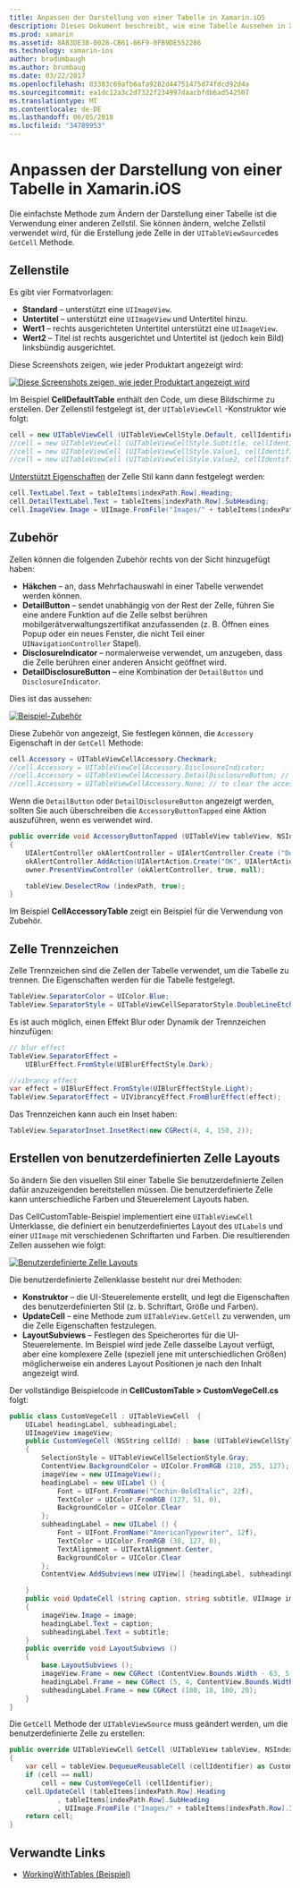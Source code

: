 ```yaml
---
title: Anpassen der Darstellung von einer Tabelle in Xamarin.iOS
description: Dieses Dokument beschreibt, wie eine Tabelle Aussehen in Xamarin.iOS anpassen. Es wird erläutert, Zellenstile, Zubehör Zelle Trennzeichen und benutzerdefinierte Zelle Layouts.
ms.prod: xamarin
ms.assetid: 8A83DE38-0028-CB61-66F9-0FB9DE552286
ms.technology: xamarin-ios
author: bradumbaugh
ms.author: brumbaug
ms.date: 03/22/2017
ms.openlocfilehash: 03383c69afb6afa9282d44751475d74fdcd92d4a
ms.sourcegitcommit: ea1dc12a3c2d7322f234997daacbfdb6ad542507
ms.translationtype: MT
ms.contentlocale: de-DE
ms.lasthandoff: 06/05/2018
ms.locfileid: "34789953"
---
```

# <a name="customizing-a-tables-appearance-in-xamarinios"></a>Anpassen der Darstellung von einer Tabelle in Xamarin.iOS

Die einfachste Methode zum Ändern der Darstellung einer Tabelle ist die Verwendung einer anderen Zellstil. Sie können ändern, welche Zellstil verwendet wird, für die Erstellung jede Zelle in der `UITableViewSource`des `GetCell` Methode.

## <a name="cell-styles"></a>Zellenstile

Es gibt vier Formatvorlagen:

-  **Standard** – unterstützt eine `UIImageView`.
-  **Untertitel** – unterstützt eine `UIImageView` und Untertitel hinzu.
-  **Wert1** – rechts ausgerichteten Untertitel unterstützt eine `UIImageView`.
-  **Wert2** – Titel ist rechts ausgerichtet und Untertitel ist (jedoch kein Bild) linksbündig ausgerichtet.


Diese Screenshots zeigen, wie jeder Produktart angezeigt wird:

 [![](customizing-table-appearance-images/image7.png "Diese Screenshots zeigen, wie jeder Produktart angezeigt wird")](customizing-table-appearance-images/image7.png#lightbox)

Im Beispiel **CellDefaultTable** enthält den Code, um diese Bildschirme zu erstellen. Der Zellenstil festgelegt ist, der `UITableViewCell` -Konstruktor wie folgt:

```csharp
cell = new UITableViewCell (UITableViewCellStyle.Default, cellIdentifier);
//cell = new UITableViewCell (UITableViewCellStyle.Subtitle, cellIdentifier);
//cell = new UITableViewCell (UITableViewCellStyle.Value1, cellIdentifier);
//cell = new UITableViewCell (UITableViewCellStyle.Value2, cellIdentifier);
```

[Unterstützt Eigenschaften](http://developer.xamarin.com/api/type/UIKit.UITableViewCell/) der Zelle Stil kann dann festgelegt werden:

```csharp
cell.TextLabel.Text = tableItems[indexPath.Row].Heading;
cell.DetailTextLabel.Text = tableItems[indexPath.Row].SubHeading;
cell.ImageView.Image = UIImage.FromFile("Images/" + tableItems[indexPath.Row].ImageName); // don't use for Value2
```

## <a name="accessories"></a>Zubehör

Zellen können die folgenden Zubehör rechts von der Sicht hinzugefügt haben:

-   **Häkchen** – an, dass Mehrfachauswahl in einer Tabelle verwendet werden können.
-   **DetailButton** – sendet unabhängig von der Rest der Zelle, führen Sie eine andere Funktion auf die Zelle selbst berühren mobilgerätverwaltungszertifikat anzufassenden (z. B. Öffnen eines Popup oder ein neues Fenster, die nicht Teil einer `UINavigationController` Stapel).
-   **DisclosureIndicator** – normalerweise verwendet, um anzugeben, dass die Zelle berühren einer anderen Ansicht geöffnet wird.
-   **DetailDisclosureButton** – eine Kombination der `DetailButton` und `DisclosureIndicator`.


Dies ist das aussehen:

 [![](customizing-table-appearance-images/image8.png "Beispiel-Zubehör")](customizing-table-appearance-images/image8.png#lightbox)

Diese Zubehör von angezeigt, Sie festlegen können, die `Accessory` Eigenschaft in der `GetCell` Methode:

```csharp
cell.Accessory = UITableViewCellAccessory.Checkmark;
//cell.Accessory = UITableViewCellAccessory.DisclosureIndicator;
//cell.Accessory = UITableViewCellAccessory.DetailDisclosureButton; // implement AccessoryButtonTapped
//cell.Accessory = UITableViewCellAccessory.None; // to clear the accessory
```

Wenn die `DetailButton` oder `DetailDisclosureButton` angezeigt werden, sollten Sie auch überschreiben die `AccessoryButtonTapped` eine Aktion auszuführen, wenn es verwendet wird.

```csharp
public override void AccessoryButtonTapped (UITableView tableView, NSIndexPath indexPath)
{
    UIAlertController okAlertController = UIAlertController.Create ("DetailDisclosureButton Touched", tableItems[indexPath.Row].Heading, UIAlertControllerStyle.Alert);
    okAlertController.AddAction(UIAlertAction.Create("OK", UIAlertActionStyle.Default, null));
    owner.PresentViewController (okAlertController, true, null);

    tableView.DeselectRow (indexPath, true);
}
```

Im Beispiel **CellAccessoryTable** zeigt ein Beispiel für die Verwendung von Zubehör.

## <a name="cell-separators"></a>Zelle Trennzeichen

Zelle Trennzeichen sind die Zellen der Tabelle verwendet, um die Tabelle zu trennen. Die Eigenschaften werden für die Tabelle festgelegt.

```csharp
TableView.SeparatorColor = UIColor.Blue;
TableView.SeparatorStyle = UITableViewCellSeparatorStyle.DoubleLineEtched;
```

Es ist auch möglich, einen Effekt Blur oder Dynamik der Trennzeichen hinzufügen:

```csharp
// blur effect
TableView.SeparatorEffect =
    UIBlurEffect.FromStyle(UIBlurEffectStyle.Dark);

//vibrancy effect
var effect = UIBlurEffect.FromStyle(UIBlurEffectStyle.Light);
TableView.SeparatorEffect = UIVibrancyEffect.FromBlurEffect(effect);
```

Das Trennzeichen kann auch ein Inset haben:

```csharp
TableView.SeparatorInset.InsetRect(new CGRect(4, 4, 150, 2));
```

## <a name="creating-custom-cell-layouts"></a>Erstellen von benutzerdefinierten Zelle Layouts

So ändern Sie den visuellen Stil einer Tabelle Sie benutzerdefinierte Zellen dafür anzuzeigenden bereitstellen müssen. Die benutzerdefinierte Zelle kann unterschiedliche Farben und Steuerelement Layouts haben.

Das CellCustomTable-Beispiel implementiert eine `UITableViewCell` Unterklasse, die definiert ein benutzerdefiniertes Layout des `UILabel`s und einer `UIImage` mit verschiedenen Schriftarten und Farben. Die resultierenden Zellen aussehen wie folgt:

 [![](customizing-table-appearance-images/image9.png "Benutzerdefinierte Zelle Layouts")](customizing-table-appearance-images/image9.png#lightbox)

Die benutzerdefinierte Zellenklasse besteht nur drei Methoden:

-   **Konstruktor** – die UI-Steuerelemente erstellt, und legt die Eigenschaften des benutzerdefinierten Stil (z. b. Schriftart, Größe und Farben).
-   **UpdateCell** – eine Methode zum `UITableView.GetCell` zu verwenden, um die Zelle Eigenschaften festzulegen.
-   **LayoutSubviews** – Festlegen des Speicherortes für die UI-Steuerelemente. Im Beispiel wird jede Zelle dasselbe Layout verfügt, aber eine komplexere Zelle (speziell jene mit unterschiedlichen Größen) möglicherweise ein anderes Layout Positionen je nach den Inhalt angezeigt wird.


Der vollständige Beispielcode in **CellCustomTable > CustomVegeCell.cs** folgt:

```csharp
public class CustomVegeCell : UITableViewCell  {
    UILabel headingLabel, subheadingLabel;
    UIImageView imageView;
    public CustomVegeCell (NSString cellId) : base (UITableViewCellStyle.Default, cellId)
    {
        SelectionStyle = UITableViewCellSelectionStyle.Gray;
        ContentView.BackgroundColor = UIColor.FromRGB (218, 255, 127);
        imageView = new UIImageView();
        headingLabel = new UILabel () {
            Font = UIFont.FromName("Cochin-BoldItalic", 22f),
            TextColor = UIColor.FromRGB (127, 51, 0),
            BackgroundColor = UIColor.Clear
        };
        subheadingLabel = new UILabel () {
            Font = UIFont.FromName("AmericanTypewriter", 12f),
            TextColor = UIColor.FromRGB (38, 127, 0),
            TextAlignment = UITextAlignment.Center,
            BackgroundColor = UIColor.Clear
        };
        ContentView.AddSubviews(new UIView[] {headingLabel, subheadingLabel, imageView});

    }
    public void UpdateCell (string caption, string subtitle, UIImage image)
    {
        imageView.Image = image;
        headingLabel.Text = caption;
        subheadingLabel.Text = subtitle;
    }
    public override void LayoutSubviews ()
    {
        base.LayoutSubviews ();
        imageView.Frame = new CGRect (ContentView.Bounds.Width - 63, 5, 33, 33);
        headingLabel.Frame = new CGRect (5, 4, ContentView.Bounds.Width - 63, 25);
        subheadingLabel.Frame = new CGRect (100, 18, 100, 20);
    }
}
```

Die `GetCell` Methode der `UITableViewSource` muss geändert werden, um die benutzerdefinierte Zelle zu erstellen:

```csharp
public override UITableViewCell GetCell (UITableView tableView, NSIndexPath indexPath)
{
    var cell = tableView.DequeueReusableCell (cellIdentifier) as CustomVegeCell;
    if (cell == null)
        cell = new CustomVegeCell (cellIdentifier);
    cell.UpdateCell (tableItems[indexPath.Row].Heading
            , tableItems[indexPath.Row].SubHeading
            , UIImage.FromFile ("Images/" + tableItems[indexPath.Row].ImageName) );
    return cell;
}
```



## <a name="related-links"></a>Verwandte Links

- [WorkingWithTables (Beispiel)](https://developer.xamarin.com/samples/monotouch/WorkingWithTables)
